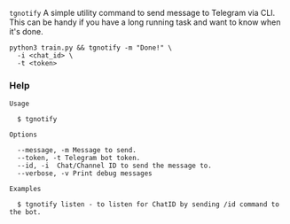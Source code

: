 `tgnotify` A simple utility command to send message to Telegram via CLI. This can be handy if you have a long running task and want to know when it's done.

```shell
python3 train.py && tgnotify -m "Done!" \
  -i <chat_id> \
  -t <token>
```

### Help

```
Usage
  
  $ tgnotify

Options
  
  --message, -m Message to send.
  --token, -t Telegram bot token.
  --id, -i  Chat/Channel ID to send the message to.
  --verbose, -v Print debug messages

Examples
  
  $ tgnotify listen - to listen for ChatID by sending /id command to the bot.

```